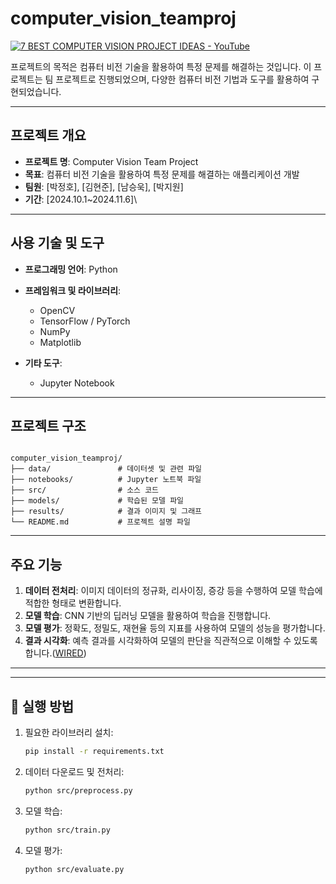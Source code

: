 # computer_vision_teamproj
[![7 BEST COMPUTER VISION PROJECT IDEAS - YouTube](https://tse1.mm.bing.net/th?id=OIP.kFK74lmR6Dr81f2EBF4EkwHaEK\&pid=Api)](https://www.youtube.com/watch?v=hppq8abaxzc)

프로젝트의 목적은 컴퓨터 비전 기술을 활용하여 특정 문제를 해결하는 것입니다. 이 프로젝트는 팀 프로젝트로 진행되었으며, 다양한 컴퓨터 비전 기법과 도구를 활용하여 구현되었습니다.

---

##  프로젝트 개요

* **프로젝트 명**: Computer Vision Team Project
* **목표**: 컴퓨터 비전 기술을 활용하여 특정 문제를 해결하는 애플리케이션 개발
* **팀원**: \[박정호], \[김현준], \[남승욱], \[박지원]
* **기간**: \[2024.10.1~2024.11.6]\

---

##  사용 기술 및 도구

* **프로그래밍 언어**: Python
* **프레임워크 및 라이브러리**:

  * OpenCV
  * TensorFlow / PyTorch
  * NumPy
  * Matplotlib
* **기타 도구**:

  * Jupyter Notebook
 

---

##  프로젝트 구조

```

computer_vision_teamproj/
├── data/               # 데이터셋 및 관련 파일
├── notebooks/          # Jupyter 노트북 파일
├── src/                # 소스 코드
├── models/             # 학습된 모델 파일
├── results/            # 결과 이미지 및 그래프
└── README.md           # 프로젝트 설명 파일
```



---

##  주요 기능

1. **데이터 전처리**: 이미지 데이터의 정규화, 리사이징, 증강 등을 수행하여 모델 학습에 적합한 형태로 변환합니다.
2. **모델 학습**: CNN 기반의 딥러닝 모델을 활용하여 학습을 진행합니다.
3. **모델 평가**: 정확도, 정밀도, 재현율 등의 지표를 사용하여 모델의 성능을 평가합니다.
4. **결과 시각화**: 예측 결과를 시각화하여 모델의 판단을 직관적으로 이해할 수 있도록 합니다.([WIRED][2])

---



---

## 🚀 실행 방법

1. 필요한 라이브러리 설치:

   ```bash
   pip install -r requirements.txt
   ```
2. 데이터 다운로드 및 전처리:

   ```bash
   python src/preprocess.py
   ```
3. 모델 학습:

   ```bash
   python src/train.py
   ```
4. 모델 평가:

   ```bash
   python src/evaluate.py
   ```




[1]: https://en.wikipedia.org/wiki/README?utm_source=chatgpt.com "README"
[2]: https://www.wired.com/2012/04/tech-art-computer-vision-algorithm-implementations?utm_source=chatgpt.com "Tech Art: Computer Vision Algorithm Implementations"
[3]: https://www.youtube.com/watch?v=hppq8abaxzc&utm_source=chatgpt.com "7 BEST COMPUTER VISION PROJECT IDEAS - YouTube"
[4]: https://medium.com/towards-data-science/how-to-build-a-computer-vision-project-easy-and-without-code-d6fb0462f41?utm_source=chatgpt.com "How to Build a Computer Vision Project Easily and without Code"

